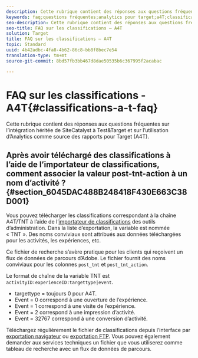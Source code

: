 ```yaml
---
description: Cette rubrique contient des réponses aux questions fréquentes sur l’intégration héritée de SiteCatalyst à Test&Target et sur l’utilisation d’Analytics comme source des rapports pour Target (A4T).
keywords: faq;questions fréquentes;analytics pour target;a4T;classifications;classification;importateur de classifications;post-tnt-action
seo-description: Cette rubrique contient des réponses aux questions fréquentes sur l’intégration héritée de SiteCatalyst à Test&Target et sur l’utilisation d’Analytics comme source des rapports pour Target (A4T).
seo-title: FAQ sur les classifications – A4T
solution: Target
title: FAQ sur les classifications – A4T
topic: Standard
uuid: 4b42adbc-4fa8-4b62-86c8-bb8f8bec7e54
translation-type: tm+mt
source-git-commit: 8bd57fb3bb467d8dae50535b6c367995f2acabac

---
```



# FAQ sur les classifications - A4T{#classifications-a-t-faq}

Cette rubrique contient des réponses aux questions fréquentes sur l’intégration héritée de SiteCatalyst à Test&amp;Target et sur l’utilisation d’Analytics comme source des rapports pour Target (A4T).

## Après avoir téléchargé des classifications à l’aide de l’importateur de classifications, comment associer la valeur post-tnt-action à un nom d’activité ?{#section_6045DAC488B248418F430E663C38D001}

Vous pouvez télécharger les classifications correspondant à la chaîne A4T/TNT à l’aide de l’[importateur de classifications](https://marketing.adobe.com/resources/help/en_US/reference/c_working_with_saint.html) des outils d’administration. Dans la liste d’exportation, la variable est nommée « TNT ». Des noms conviviaux sont attribués aux données téléchargées pour les activités, les expériences, etc.

Ce fichier de recherche s’avère pratique pour les clients qui reçoivent un flux de données de parcours d’Adobe. Le fichier fournit des noms conviviaux pour les colonnes `post_tnt` et `post_tnt_action`.

Le format de chaîne de la variable TNT est `activityID:experienceID:targettype|event`.

* targettype = toujours 0 pour A4T.
* Event = 0 correspond à une ouverture de l’expérience.
* Event = 1 correspond à une visite de l’expérience.
* Event = 2 correspond à une impression d’activité.
* Event = 32767 correspond à une conversion d’activité.

Téléchargez régulièrement le fichier de classifications depuis l’interface par [exportation navigateur](https://marketing.adobe.com/resources/help/en_US/reference/browser_export.html) ou [exportation FTP](https://marketing.adobe.com/resources/help/en_US/reference/ftp_export.html). Vous pouvez également demander aux services techniques un fichier que vous utiliserez comme tableau de recherche avec un flux de données de parcours.
